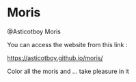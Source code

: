# Moris
@Asticotboy
Moris

You can access the website from this link :

https://asticotboy.github.io/moris/

Color all the moris and ... take pleasure in it

